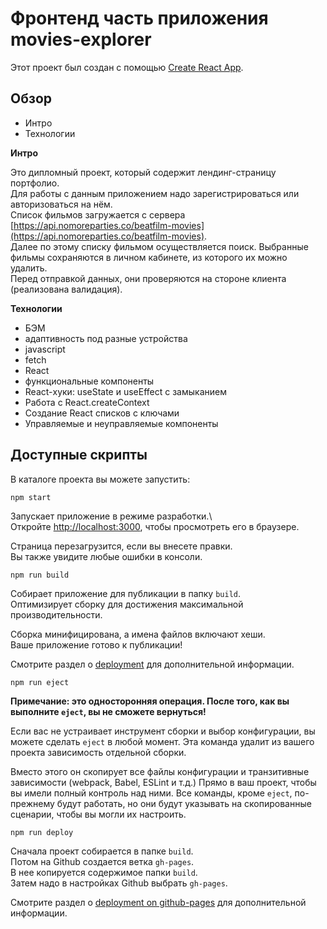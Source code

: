 # Фронтенд часть приложения movies-explorer

Этот проект был создан с помощью [Create React App](https://github.com/facebook/create-react-app).

## Обзор
* Интро
* Технологии

**Интро**

Это дипломный проект, который содержит лендинг-страницу портфолио.  
Для работы с данным приложением надо зарегистрироваться или авторизоваться на нём.  
Список фильмов загружается с сервера [https://api.nomoreparties.co/beatfilm-movies](https://api.nomoreparties.co/beatfilm-movies).  
Далее по этому списку фильмом осуществляется поиск. Выбранные фильмы сохраняются в личном кабинете, из которого их можно удалить.  
Перед отправкой данных, они проверяются на стороне клиента (реализована валидация).  

**Технологии**

* БЭМ
* адаптивность под разные устройства
* javascript
* fetch
* React
* функциональные компоненты
* React-хуки: useState и useEffect с замыканием
* Работа с React.createContext
* Создание React списков с ключами
* Управляемые и неуправляемые компоненты

## Доступные скрипты

В каталоге проекта вы можете запустить:

```npm start```

Запускает приложение в режиме разработки.\  
Откройте [http://localhost:3000](http://localhost:3000), чтобы просмотреть его в браузере.

Страница перезагрузится, если вы внесете правки.\
Вы также увидите любые ошибки в консоли.

```npm run build```

Собирает приложение для публикации в папку `build`.\
Оптимизирует сборку для достижения максимальной производительности.

Сборка минифицирована, а имена файлов включают хеши.\
Ваше приложение готово к публикации!

Смотрите раздел о [deployment](https://facebook.github.io/create-react-app/docs/deployment) для дополнительной информации.

```npm run eject```

**Примечание: это односторонняя операция. После того, как вы выполните `eject`, вы не сможете вернуться!**

Если вас не устраивает инструмент сборки и выбор конфигурации, вы можете сделать `eject` в любой момент. Эта команда удалит из вашего проекта зависимость отдельной сборки.

Вместо этого он скопирует все файлы конфигурации и транзитивные зависимости (webpack, Babel, ESLint и т.д.) Прямо в ваш проект, чтобы вы имели полный контроль над ними. Все команды, кроме `eject`, по-прежнему будут работать, но они будут указывать на скопированные сценарии, чтобы вы могли их настроить.

```npm run deploy```

Сначала проект собирается в папке `build`.\
Потом на Github создается ветка `gh-pages`. \
В нее копируется содержимое папки `build`. \
Затем надо в настройках Github выбрать `gh-pages`.

Смотрите раздел о [deployment on github-pages](https://create-react-app.dev/docs/deployment/#github-pages) для дополнительной информации.

<!-- макет: https://disk.yandex.ru/d/xKH2ZT6GDMnpCA
frontend: movies-explorer.sun.nomoredomains.monster
backend: api.movies-explorer.sun.nomoredomains.monster   -->

